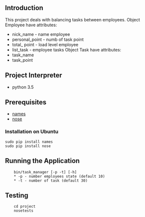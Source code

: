 ## Introduction

This project deals with balancing tasks between employees.
Object Employee have attributes:
- nick_name - name employee
- personal_point - numb of task point
- total_ point - load level employee
- list_task - employee tasks
Object Task have attributes:
- task_name
- task_point

## Project Interpreter

* python 3.5

## Prerequisites

* [names](https://pypi.python.org/pypi/names/)
* [nose](http://code.google.com/p/python-nose/)

### Installation on Ubuntu

    sudo pip install names
    sudo pip install nose

## Running the Application

        bin/task_manager [-p -t] [-h]
        * -p - number employees state (default 10)
        * -t - number of task (default 30)

## Testing

        cd project
        nosetests


